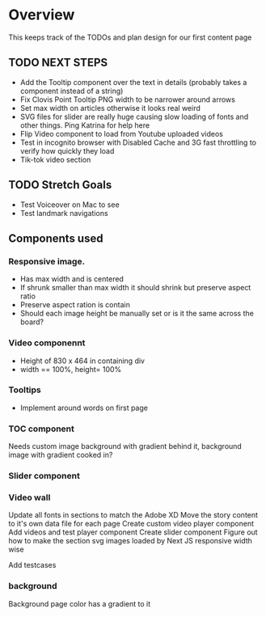 # Overview

This keeps track of the TODOs and plan design for our first content page

## TODO NEXT STEPS

-   Add the Tooltip component over the text in details (probably takes a component instead of a string)
-   Fix Clovis Point Tooltip PNG width to be narrower around arrows
-   Set max width on articles otherwise it looks real weird
-   SVG files for slider are really huge causing slow loading of fonts and other things. Ping Katrina for help here
-   Flip Video component to load from Youtube uploaded videos
-   Test in incognito browser with Disabled Cache and 3G fast throttling to verify how quickly they load
-   Tik-tok video section

## TODO Stretch Goals

-   Test Voiceover on Mac to see
-   Test landmark navigations

## Components used

### Responsive image.

-   Has max width and is centered
-   If shrunk smaller than max width it should shrink but preserve aspect ratio
-   Preserve aspect ration is contain
-   Should each image height be manually set or is it the same across the board?

### Video componennt

-   Height of 830 x 464 in containing div
-   width == 100%, height= 100%

### Tooltips

-   Implement around words on first page

### TOC component

Needs custom image background with gradient behind it, background image with gradient cooked in?

### Slider component

### Video wall

Update all fonts in sections to match the Adobe XD
Move the story content to it's own data file for each page
Create custom video player component
Add videos and test player component
Create slider component
Figure out how to make the section svg images loaded by Next JS responsive width wise

Add testcases

### background

Background page color has a gradient to it
